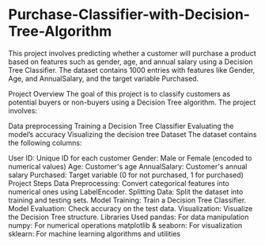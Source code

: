 # Purchase-Classifier-with-Decision-Tree-Algorithm
This project involves predicting whether a customer will purchase a product based on features such as gender, age, and annual salary using a Decision Tree Classifier. The dataset contains 1000 entries with features like Gender, Age, and AnnualSalary, and the target variable Purchased.

Project Overview
The goal of this project is to classify customers as potential buyers or non-buyers using a Decision Tree algorithm. The project involves:

Data preprocessing
Training a Decision Tree Classifier
Evaluating the model’s accuracy
Visualizing the decision tree
Dataset
The dataset contains the following columns:

User ID: Unique ID for each customer
Gender: Male or Female (encoded to numerical values)
Age: Customer's age
AnnualSalary: Customer's annual salary
Purchased: Target variable (0 for not purchased, 1 for purchased)
Project Steps
Data Preprocessing: Convert categorical features into numerical ones using LabelEncoder.
Splitting Data: Split the dataset into training and testing sets.
Model Training: Train a Decision Tree Classifier.
Model Evaluation: Check accuracy on the test data.
Visualization: Visualize the Decision Tree structure.
Libraries Used
pandas: For data manipulation
numpy: For numerical operations
matplotlib & seaborn: For visualization
sklearn: For machine learning algorithms and utilities
